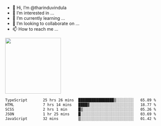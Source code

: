 - 👋 Hi, I’m @tharinduvindula
- 👀 I’m interested in ...
- 🌱 I’m currently learning ...
- 💞️ I’m looking to collaborate on ...
- 📫 How to reach me ...

<!---
tharinduvindula/tharinduvindula is a ✨ special ✨ repository because its `README.md` (this file) appears on your GitHub profile.
You can click the Preview link to take a look at your changes.
--->

<img height="180em" src="https://github-readme-stats.vercel.app/api?username=tharinduvindula&show_icons=true&hide_border=false&&count_private=true&include_all_commits=true" />


<!--START_SECTION:waka-->

```txt
TypeScript       25 hrs 26 mins  ████████████████▒░░░░░░░░   65.89 %
HTML             7 hrs 14 mins   ████▓░░░░░░░░░░░░░░░░░░░░   18.77 %
SCSS             2 hrs 1 min     █▒░░░░░░░░░░░░░░░░░░░░░░░   05.26 %
JSON             1 hr 25 mins    █░░░░░░░░░░░░░░░░░░░░░░░░   03.69 %
JavaScript       32 mins         ▒░░░░░░░░░░░░░░░░░░░░░░░░   01.42 %
```

<!--END_SECTION:waka-->
